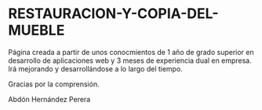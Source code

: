 # RESTAURACION-Y-COPIA-DEL-MUEBLE

Página creada a partir de unos conocmientos de 1 año de grado superior en desarrollo de aplicaciones web y 3 meses de experiencia dual en empresa.
Irá mejorando y desarrollándose a lo largo del tiempo.

Gracias por la comprensión.

Abdón Hernández Perera
